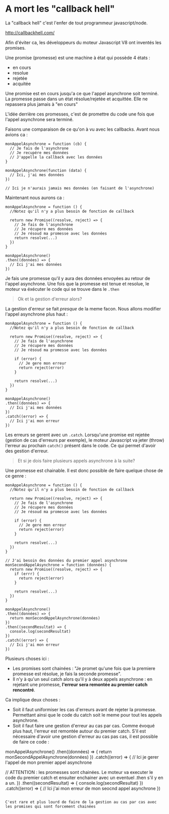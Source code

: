 # A mort les "callback hell"

La "callback hell" c'est l'enfer de tout programmeur javascript/node.

http://callbackhell.com/

Afin d'éviter ca, les développeurs du moteur Javascript V8 ont inventés les promises.

Une promise (promesse) est une machine à état qui possède 4 états : 
- en cours
- resolue
- rejetée
- acquitée

Une promise est en cours jusqu'a ce que l'appel asynchrone soit terminé.
La promesse passe dans un état résolue/rejetée et acquittée. Elle ne repassera plus jamais à "en cours"

L'idée derrière ces promesses, c'est de promettre du code une fois que l'appel asynchrone sera terminé.

Faisons une comparaison de ce qu'on à vu avec les callbacks.
Avant nous avions ca : 

```
monAppelAsynchrone = function (cb) {
  // Je fais de l'asynchrone
  // Je recupére mes données
  // J'appelle la callback avec les données
}

monAppelAsynchrone(function (data) {
  // Ici, j'ai mes données
})

// Ici je n'aurais jamais mes données (en faisant de l'asynchrone)
```

Maintenant nous aurons ca :
```
monAppelAsynchrone = function () {
  //Notez qu'il n'y a plus besoin de fonction de callback

  return new Promise((resolve, reject) => {
    // Je fais de l'asynchrone
    // Je récupere mes données
    // Je résoud ma promesse avec les données
    return resolve(...)
  })
}

monAppelAsynchrone()
.then((données) => {
  // Ici j'ai mes données
})
```

Je fais une promesse qu'il y aura des données envoyées au retour de l'appel asynchrone.
Une fois que la promesse est tenue et resolue, le moteur va éxécuter le code qui se trouve dans le `.then`

> Ok et la gestion d'erreur alors?

La gestion d'erreur se fait *presque* de la meme facon. Nous allons modifier l'appel asynchrone plus haut : 
```
monAppelAsynchrone = function () {
  //Notez qu'il n'y a plus besoin de fonction de callback

  return new Promise((resolve, reject) => {
    // Je fais de l'asynchrone
    // Je récupere mes données
    // Je résoud ma promesse avec les données

    if (error) {
      // Je gere mon erreur
      return reject(error)
    }

    return resolve(...)
  })
}

monAppelAsynchrone()
.then((données) => {
  // Ici j'ai mes données
})
.catch((error) => {
  // Ici j'ai mon erreur
})
```

Les erreurs se gerent avec un `.catch`. Lorsqu'une promise est rejetée (gestion de cas d'erreurs par exemple), le moteur Javascript va jeter (throw) l'erreur au prochain `catch()` présent dans le code. Ce qui permet d'avoir des gestion d'erreur.

> Et si je dois faire plusieurs appels asynchrone à la suite?

Une promesse est chainable. Il est donc possible de faire quelque chose de ce genre : 
```
monAppelAsynchrone = function () {
  //Notez qu'il n'y a plus besoin de fonction de callback

  return new Promise((resolve, reject) => {
    // Je fais de l'asynchrone
    // Je récupere mes données
    // Je résoud ma promesse avec les données

    if (error) {
      // Je gere mon erreur
      return reject(error)
    }

    return resolve(...)
  })
}

// J'ai besoin des données du premier appel asynchrone
monSecondAppelAsynchrone = function (données) {
  return new Promise((resolve, reject) => {
    if (errr) {
      return reject(error)
    }

    return resolve(...)
  })
}

monAppelAsynchrone()
.then((données) => {
  return monSecondAppelAsynchrone(données)
})
.then((secondResultat) => {
  console.log(secondResultat)
})
.catch((error) => {
  // Ici j'ai mon erreur
})
```

Plusieurs choses ici : 
- Les promises sont chainées : "Je promet qu'une fois que la premiere promesse est résolue, je fais la seconde promesse". 
- Il n'y à qu'un seul catch alors qu'il y à deux appels asynchrone : en rejetant une promesse, **l'erreur sera remontée au premier catch rencontré**. 

Ca implique deux choses : 
- Soit il faut uniformiser les cas d'erreurs avant de rejeter la promesse. Permettant ainsi que le code du catch soit le meme pour tout les appels asynchrone.
- Soit il faut faire une gestion d'erreur au cas par cas. Comme évoqué plus haut, l'erreur est remontée autour du premier catch. S'il est nécessaire d'avoir une gestion d'erreur au cas pas cas, il est possible de faire ce code : 

monAppelAsynchrone()
.then((données) => {
  return monSecondAppelAsynchrone(données)
})
.catch((error) => {
  // Ici je gerer l'appel de mon premier appel asynchrone

  // ATTENTION : les promesses sont chainées. Le moteur va executer le code du premier catch et ensuiter enchainer avec un eventuel .then s'il y en a un.
})
.then((secondResultat) => {
  console.log(secondResultat)
})
.catch((error) => {
  // Ici j'ai mon erreur de mon seocnd appel asynchrone
})
```

C'est rare et plus lourd de faire de la gestion au cas par cas avec les promises qui sont forcement chainées

